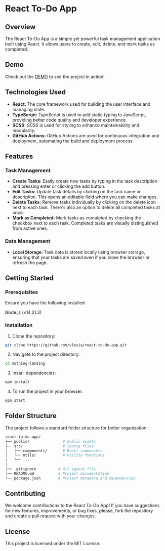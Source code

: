 # React To-Do App

## Overview

The React To-Do App is a simple yet powerful task management application built using React. It allows users to create, edit, delete, and mark tasks as completed.

## Demo

Check out the [DEMO]() to see the project in action!

## Technologies Used

- **React:** The core framework used for building the user interface and managing state.
- **TypeScript:** TypeScript is used to add static typing to JavaScript, providing better code quality and developer experience.
- **SCSS:** SCSS is used for styling to enhance maintainability and modularity.
- **GitHub Actions:** GitHub Actions are used for continuous integration and deployment, automating the build and deployment process.

## Features

### Task Management

- **Create Tasks:** Easily create new tasks by typing in the task description and pressing enter or clicking the add button.
- **Edit Tasks:** Update task details by clicking on the task name or description. This opens an editable field where you can make changes.
- **Delete Tasks:** Remove tasks individually by clicking on the delete icon next to each task. There's also an option to delete all completed tasks at once.
- **Mark as Completed:** Mark tasks as completed by checking the checkbox next to each task. Completed tasks are visually distinguished from active ones.

### Data Management

- **Local Storage:** Task data is stored locally using browser storage, ensuring that your tasks are saved even if you close the browser or refresh the page.

## Getting Started

### Prerequisites

Ensure you have the following installed:

Node.js (v14.21.3)

### Installation
1. Clone the repository:
```bash
git clone https://github.com/vlesia/react-to-do-app.git
```
2. Navigate to the project directory:
```bash
cd nothing-landing
```
3. Install dependencies:
```bash
npm install
```
4. To run the project in your browser:
```bash
npm start
```

## Folder Structure

The project follows a standard folder structure for better organization:

```graphql
react-to-do-app/
├── public/               # Public assets
├── src/                  # Source files
│   ├── components/       # React components
│   └── utils/            # Utility functions
|   └── ...
|
│── .gitignore          # Git ignore file
│── README.md           # Project documentation
└── package.json        # Project metadata and dependencies
```

## Contributing

We welcome contributions to the React To-Do App! If you have suggestions for new features, improvements, or bug fixes, please, fork the repository and create a pull request with your changes.


## License

This project is licensed under the MIT License.